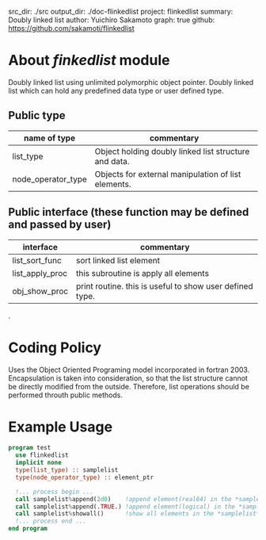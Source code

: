 src_dir: ./src
output_dir: ./doc-flinkedlist
project: flinkedlist
summary: Doubly linked list
author: Yuichiro Sakamoto
graph: true
github: https://github.com/sakamoti/flinkedlist


# About *finkedlist* module

 Doubly linked list using unlimited polymorphic object pointer.
 Doubly linked list which can hold any predefined data type or user defined type.

## Public type

   name of type | commentary
   -------------|-------------------------
   list_type    | Object holding doubly linked list structure and data.
   node_operator_type    | Objects for external manipulation of list elements.

## Public interface (these function may be defined and passed by user)

   interface      | commentary
   ----------------|-------------------------
   list_sort_func  | sort linked list element
   list_apply_proc | this subroutine is apply all elements
   obj_show_proc   | print routine. this is useful to show user defined type.
 .

# Coding Policy

 Uses the Object Oriented Programing model incorporated in fortran 2003.
 Encapsulation is taken into consideration, so that the list structure cannot be
 directly modified from the outside. Therefore, list operations should be
 performed throuth public methods.

# Example Usage

```fortran
program test
  use flinkedlist
  implicit none
  type(list_type) :: samplelist
  type(node_operator_type) :: element_ptr

  !... process begin ...
  call samplelist%append(2d0)    !append element(real64) in the *samplelist*
  call samplelist%append(.TRUE.) !append element(logical) in the *samplelist*
  call samplelist%showall()      !show all elements in the *samplelist*
  !... process end ...
end program
```
